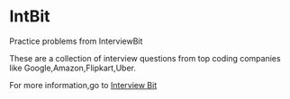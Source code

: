 # IntBit
Practice problems from InterviewBit

These are a collection of interview questions from top coding companies like Google,Amazon,Flipkart,Uber.


For more information,go to [Interview Bit](https://www.interviewbit.com/)